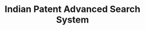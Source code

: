 ---
layout: default
api_or_bulk_downloads: None
citation: None
code: None
cost: None
description: Platform for accessing indian public patents data
documentation: ' https://ipindiaservices.gov.in/PublicSearch/PublicationSearch/Help'
doi: null
error_metrics: None
last_edit: Thu, 02 Dec 2021 17:15:30 GMT
location: https://ipindiaservices.gov.in/publicsearch
maintained_by: Intellectual Property India
record_creation_timestamp: 08/31/2021, 08:28:19
references: null
shortname: india_patent_database
tags:
- India
- patents
terms_of_use: null
timeframe: None
title: Indian Patent Advanced Search System
uuid: fc72efb0-8b24-4415-9b50-b0b7f33dc8b4
versioning: None
---